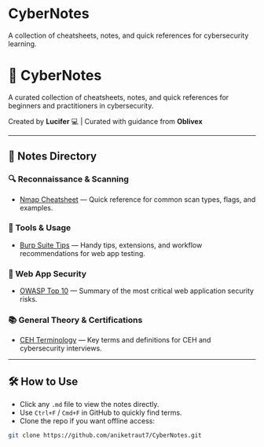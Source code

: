 # CyberNotes
A collection of cheatsheets, notes, and quick references for cybersecurity learning.

# 🧠 CyberNotes

A curated collection of cheatsheets, notes, and quick references for beginners and practitioners in cybersecurity.

Created by **Lucifer** 💻 | Curated with guidance from **Oblivex**  

---

## 📂 Notes Directory

### 🔍 Reconnaissance & Scanning
- [Nmap Cheatsheet](Nmap-Cheatsheet.md) — Quick reference for common scan types, flags, and examples.

### 🧪 Tools & Usage
- [Burp Suite Tips](Burp-Tips.md) — Handy tips, extensions, and workflow recommendations for web app testing.

### 💉 Web App Security
- [OWASP Top 10](OWASP-Top-10.md) — Summary of the most critical web application security risks.

### 📚 General Theory & Certifications
- [CEH Terminology](CEH-Terminology.md) — Key terms and definitions for CEH and cybersecurity interviews.

---

## 🛠 How to Use
- Click any `.md` file to view the notes directly.
- Use `Ctrl+F` / `Cmd+F` in GitHub to quickly find terms.
- Clone the repo if you want offline access:
```bash
git clone https://github.com/aniketraut7/CyberNotes.git

